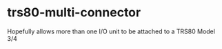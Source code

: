 # trs80-multi-connector

Hopefully allows more than one I/O unit to be attached to a TRS80 Model 3/4
